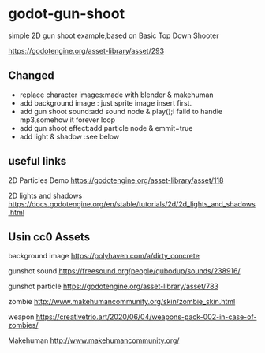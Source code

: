 # godot-gun-shoot
simple 2D gun shoot example,based on Basic Top Down Shooter

https://godotengine.org/asset-library/asset/293

## Changed
- replace character images:made with blender & makehuman
- add background image : just sprite image insert first.
- add gun shoot sound:add sound node & play();i faild to handle mp3,somehow it forever loop
- add gun shoot effect:add particle node & emmit=true
- add light & shadow :see below

## useful links

2D Particles Demo
https://godotengine.org/asset-library/asset/118

2D lights and shadows
https://docs.godotengine.org/en/stable/tutorials/2d/2d_lights_and_shadows.html

## Usin cc0 Assets 
background image
https://polyhaven.com/a/dirty_concrete

gunshot sound
https://freesound.org/people/qubodup/sounds/238916/

gunshot particle
https://godotengine.org/asset-library/asset/783

zombie
http://www.makehumancommunity.org/skin/zombie_skin.html

weapon
https://creativetrio.art/2020/06/04/weapons-pack-002-in-case-of-zombies/

Makehuman
http://www.makehumancommunity.org/
